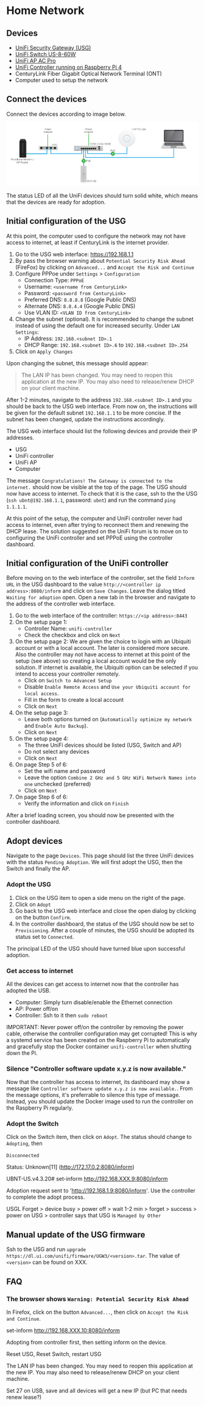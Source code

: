 # Home Network

## Devices

- [UniFi Security Gateway (USG)](https://www.ui.com/unifi-routing/usg/)
- [UniFi Switch US-8-60W](https://www.ui.com/unifi-switching/unifi-switch-8/)
- [UniFi AP AC Pro](https://www.ui.com/unifi/unifi-ap-ac-pro/)
- [UniFi Controller running on Raspberry Pi 4](https://github.com/tschaffter/unifi-controller)
- CenturyLink Fiber Gigabit Optical Network Terminal (ONT)
- Computer used to setup the network

## Connect the devices

Connect the devices according to image below.

![](images/unifi-topology.png)



The status LED of all the UniFi
devices should turn solid white, which means that the devices are ready for
adoption.

## Initial configuration of the USG

At this point, the computer used to configure the network may not have access
to internet, at least if CenturyLink is the internet provider.

1. Go to the USG web interface: https://192.168.1.1
2. By pass the browser warning about `Potential Security Risk Ahead` (FireFox)
   by clicking on `Advanced...` and `Accept the Risk and Continue`
3. Configure PPPoe under `Settings` > `Configuration`
    - Connection Type: `PPPoE`
    - Username: `<username from CenturyLink>`
    - Password: `<password from CenturyLink>`
    - Preferred DNS: `8.8.8.8` (Google Public DNS)
    - Alternate DNS: `8.8.4.4` (Google Public DNS)
    - Use VLAN ID: `<VLAN ID from CenturyLink>`
4. Change the subnet (optional). It is recommended to change the subnet instead
   of using the default one for increased security. Under `LAN Settings`:
   - IP Address: `192.168.<subnet ID>.1`
   - DHCP Range: `192.168.<subnet ID>.6` to `192.168.<subnet ID>.254`
5. Click on `Apply Changes`

Upon changing the subnet, this message should appear:

> The LAN IP has been changed. You may need to reopen this application at the
new IP. You may also need to release/renew DHCP on your client machine.

After 1-2 minutes, navigate to the address `192.168.<subnet ID>.1` and you
should be back to the USG web interface. From now on, the instructions will
be given for the default subnet `192.168.1.1` to be more concise. If the subnet
has been changed, update the instructions accordingly.

The USG web interface should list the following devices and provide their IP
addresses.

- USG
- UniFi controller
- UniFi AP
- Computer

The message `Congratulations! The Gateway is connected to the internet.` should
now be visible at the top of the page. The USG should now have access to
internet. To check that it is the case, ssh to the the USG (`ssh ubnt@192.168.1.1`,
password: `ubnt`) and run the command `ping 1.1.1.1`.

At this point of the setup, the computer and UniFi controller never had access
to internet, even after trying to reconnect them and renewing the DHCP lease.
The solution suggested on the UniFi forum is to move on to configuring the UniFi
controller and set PPPoE using the controller dashboard.

## Initial configuration of the UniFi controller

Before moving on to the web interface of the controller, set the field `Inform URL`
in the USG dashboard to the value `http://<controller ip address>:8080/inform`
and click on `Save Changes`. Leave the dialog titled `Waiting for adoption`
open. Open a new tab in the browser and navigate to the address of the controller
web interface.

1. Go to the web interface of the controller: `https://<ip address>:8443`
2. On the setup page 1:
    - Controller Name: `unifi-controller`
    - Check the checkbox and click on `Next`
3. On the setup page 2: We are given the choice to login with an Ubiquiti account
or with a local account. The later is considered more secure. Also the controller
may not have access to internet at this point of the setup (see above) so creating
a local account would be the only solution. If internet is available, the Ubiquiti
option can be selected if you intend to access your controller remotely.
    - Click on `Switch to Advanced Setup`
    - Disable `Enable Remote Access` and `Use your Ubiquiti account for local access`.
    - Fill in the form to create a local account
    - Click on `Next`
4. On the setup page 3:
    - Leave both options turned on (`Automatically optimize my network` and
    `Enable Auto Backup`).
    - Click on `Next`
5. On the setup page 4:
    - The three UniFi devices should be listed (USG, Switch and AP)
    - Do not select any devices
    - Click on `Next`
6. On page Step 5 of 6:
    - Set the wifi name and password
    - Leave the option `Combine 2 GHz and 5 GHz WiFi Network Names into one`
    unchecked (preferred)
    - Click on `Next`
7. On page Step 6 of 6:
    - Verify the information and click on `Finish`

After a brief loading screen, you should now be presented with the controller
dashboard.

## Adopt devices

Navigate to the page `Devices`. This page should list the three UniFi devices
with the status `Pending Adoption`. We will first adopt the USG, then the Switch
and finally the AP.

### Adopt the USG

1. Click on the USG item to open a side menu on the right of the page.
2. Click on `Adopt`
3. Go back to the USG web interface and close the open dialog by clicking on
   the button `Confirm`.
4. In the controller dashboard, the status of the USG should now be set to
   `Provisioning`. After a couple of minutes, the USG should be adopted its
   status set to `Connected`.

The principal LED of the USG should have turned blue upon successful adoption.

### Get access to internet

All the devices can get access to internet now that the controller has adopted
the USB.

- Computer: Simply turn disable/enable the Ethernet connection
- AP: Power off/on
- Controller: Ssh to it then `sudo reboot`

IMPORTANT: Never power off/on the controller by removing the power cable,
otherwise the controller configuration may get corrupted! This is why a systemd
service has been created on the Raspberry Pi to automatically and gracefully
stop the Docker container `unifi-controller` when shutting down the Pi.

### Silence "Controller software update x.y.z is now available."

Now that the controller has access to internet, its dashboard may show a message
like `Controller software update x.y.z is now available.`. From the message options,
it's preferrable to silence this type of message. Instead, you should update the
Docker image used to run the controller on the Raspberry Pi regularly.

### Adopt the Switch

Click on the Switch item, then click on `Adopt`. The status should change to
`Adopting`, then

`Disconnected`


Status:      Unknown[11] (http://172.17.0.2:8080/inform)



UBNT-US.v4.3.20# set-inform http://192.168.XXX.9:8080/inform

Adoption request sent to 'http://192.168.1.9:8080/inform'.  Use the controller to complete the adopt process.




USGL Forget > device busy > power off > wait 1-2 min > forget > success > power on USG > controller says that USG is `Managed by Other`



## Manual update of the USG firmware

Ssh to the USG and run `upgrade https://dl.ui.com/unifi/firmware/UGW3/<version>.tar`.
The value of `<version>` can be found on XXX.

## FAQ

### The browser shows `Warning: Potential Security Risk Ahead`

In Firefox, click on the button `Advanced...`, then click on `Accept the Risk and Continue`.


set-inform http://192.168.XXX.10:8080/inform

Adopting from controller first, then setting inform on the device.

Reset USG, Reset Switch, restart USG

The LAN IP has been changed. You may need to reopen this application at the new IP. You may also need to release/renew DHCP on your client machine.

Set 27 on USB, save and all devices will get a new IP (but PC that needs renew lease?)